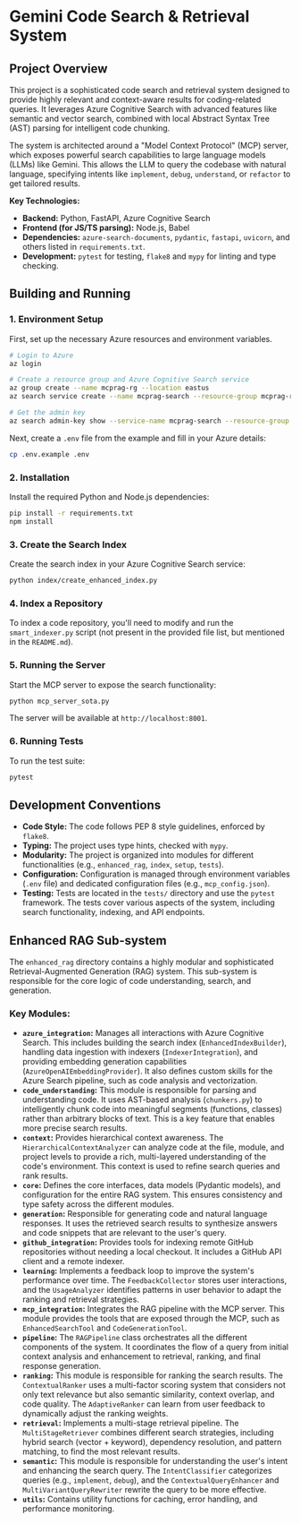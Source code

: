 # Gemini Code Search & Retrieval System

## Project Overview

This project is a sophisticated code search and retrieval system designed to provide highly relevant and context-aware results for coding-related queries. It leverages Azure Cognitive Search with advanced features like semantic and vector search, combined with local Abstract Syntax Tree (AST) parsing for intelligent code chunking.

The system is architected around a "Model Context Protocol" (MCP) server, which exposes powerful search capabilities to large language models (LLMs) like Gemini. This allows the LLM to query the codebase with natural language, specifying intents like `implement`, `debug`, `understand`, or `refactor` to get tailored results.

**Key Technologies:**

*   **Backend:** Python, FastAPI, Azure Cognitive Search
*   **Frontend (for JS/TS parsing):** Node.js, Babel
*   **Dependencies:** `azure-search-documents`, `pydantic`, `fastapi`, `uvicorn`, and others listed in `requirements.txt`.
*   **Development:** `pytest` for testing, `flake8` and `mypy` for linting and type checking.

## Building and Running

### 1. Environment Setup

First, set up the necessary Azure resources and environment variables.

```bash
# Login to Azure
az login

# Create a resource group and Azure Cognitive Search service
az group create --name mcprag-rg --location eastus
az search service create --name mcprag-search --resource-group mcprag-rg --sku basic --location eastus

# Get the admin key
az search admin-key show --service-name mcprag-search --resource-group mcprag-rg
```

Next, create a `.env` file from the example and fill in your Azure details:

```bash
cp .env.example .env
```

### 2. Installation

Install the required Python and Node.js dependencies:

```bash
pip install -r requirements.txt
npm install
```

### 3. Create the Search Index

Create the search index in your Azure Cognitive Search service:

```bash
python index/create_enhanced_index.py
```

### 4. Index a Repository

To index a code repository, you'll need to modify and run the `smart_indexer.py` script (not present in the provided file list, but mentioned in the `README.md`).

### 5. Running the Server

Start the MCP server to expose the search functionality:

```bash
python mcp_server_sota.py
```

The server will be available at `http://localhost:8001`.

### 6. Running Tests

To run the test suite:

```bash
pytest
```

## Development Conventions

*   **Code Style:** The code follows PEP 8 style guidelines, enforced by `flake8`.
*   **Typing:** The project uses type hints, checked with `mypy`.
*   **Modularity:** The project is organized into modules for different functionalities (e.g., `enhanced_rag`, `index`, `setup`, `tests`).
*   **Configuration:** Configuration is managed through environment variables (`.env` file) and dedicated configuration files (e.g., `mcp_config.json`).
*   **Testing:** Tests are located in the `tests/` directory and use the `pytest` framework. The tests cover various aspects of the system, including search functionality, indexing, and API endpoints.

## Enhanced RAG Sub-system

The `enhanced_rag` directory contains a highly modular and sophisticated Retrieval-Augmented Generation (RAG) system. This sub-system is responsible for the core logic of code understanding, search, and generation.

### Key Modules:

*   **`azure_integration`:** Manages all interactions with Azure Cognitive Search. This includes building the search index (`EnhancedIndexBuilder`), handling data ingestion with indexers (`IndexerIntegration`), and providing embedding generation capabilities (`AzureOpenAIEmbeddingProvider`). It also defines custom skills for the Azure Search pipeline, such as code analysis and vectorization.
*   **`code_understanding`:** This module is responsible for parsing and understanding code. It uses AST-based analysis (`chunkers.py`) to intelligently chunk code into meaningful segments (functions, classes) rather than arbitrary blocks of text. This is a key feature that enables more precise search results.
*   **`context`:** Provides hierarchical context awareness. The `HierarchicalContextAnalyzer` can analyze code at the file, module, and project levels to provide a rich, multi-layered understanding of the code's environment. This context is used to refine search queries and rank results.
*   **`core`:** Defines the core interfaces, data models (Pydantic models), and configuration for the entire RAG system. This ensures consistency and type safety across the different modules.
*   **`generation`:** Responsible for generating code and natural language responses. It uses the retrieved search results to synthesize answers and code snippets that are relevant to the user's query.
*   **`github_integration`:** Provides tools for indexing remote GitHub repositories without needing a local checkout. It includes a GitHub API client and a remote indexer.
*   **`learning`:** Implements a feedback loop to improve the system's performance over time. The `FeedbackCollector` stores user interactions, and the `UsageAnalyzer` identifies patterns in user behavior to adapt the ranking and retrieval strategies.
*   **`mcp_integration`:** Integrates the RAG pipeline with the MCP server. This module provides the tools that are exposed through the MCP, such as `EnhancedSearchTool` and `CodeGenerationTool`.
*   **`pipeline`:** The `RAGPipeline` class orchestrates all the different components of the system. It coordinates the flow of a query from initial context analysis and enhancement to retrieval, ranking, and final response generation.
*   **`ranking`:** This module is responsible for ranking the search results. The `ContextualRanker` uses a multi-factor scoring system that considers not only text relevance but also semantic similarity, context overlap, and code quality. The `AdaptiveRanker` can learn from user feedback to dynamically adjust the ranking weights.
*   **`retrieval`:** Implements a multi-stage retrieval pipeline. The `MultiStageRetriever` combines different search strategies, including hybrid search (vector + keyword), dependency resolution, and pattern matching, to find the most relevant results.
*   **`semantic`:** This module is responsible for understanding the user's intent and enhancing the search query. The `IntentClassifier` categorizes queries (e.g., `implement`, `debug`), and the `ContextualQueryEnhancer` and `MultiVariantQueryRewriter` rewrite the query to be more effective.
*   **`utils`:** Contains utility functions for caching, error handling, and performance monitoring.